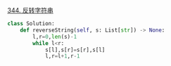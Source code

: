 [344. 反转字符串](https://leetcode-cn.com/problems/reverse-string/)

```python
class Solution:
    def reverseString(self, s: List[str]) -> None:
        l,r=0,len(s)-1
        while l<r:
            s[l],s[r]=s[r],s[l]
            l,r=l+1,r-1
```